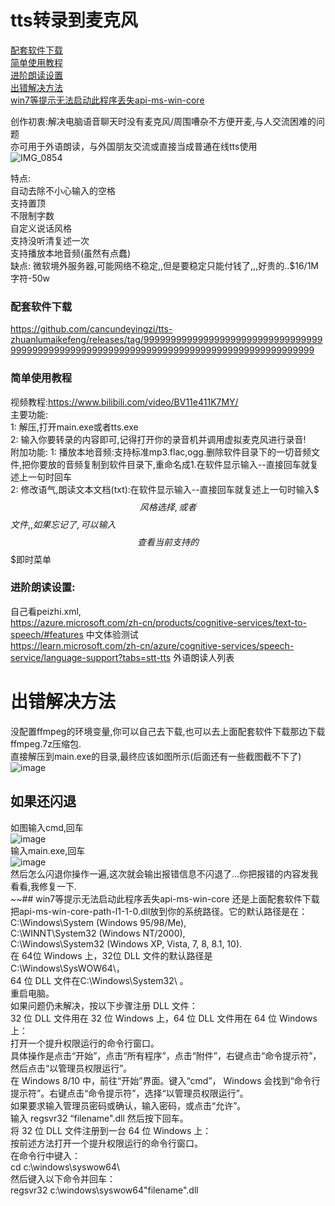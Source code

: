# tts转录到麦克风
[配套软件下载](#配套软件下载)   
[简单使用教程](#简单使用教程)      
[进阶朗读设置](#进阶朗读设置)     
[出错解决方法](#出错解决方法)     
[win7等提示无法启动此程序丢失api-ms-win-core](#win7等提示无法启动此程序丢失api-ms-win-core)     
  
创作初衷:解决电脑语音聊天时没有麦克风/周围嘈杂不方便开麦,与人交流困难的问题    
亦可用于外语朗读，与外国朋友交流或直接当成普通在线tts使用      
![IMG_0854](https://user-images.githubusercontent.com/73635883/192942723-fb40c5c1-11eb-4088-967e-7e06efdd3311.PNG)

特点:     
 自动去除不小心输入的空格   
 支持置顶    
 不限制字数   
 自定义说话风格   
 支持没听清复述一次   
 支持播放本地音频(虽然有点蠢)     
 缺点: 微软境外服务器,可能网络不稳定,,但是要稳定只能付钱了,,,好贵的..$16/1M 字符-50w   
### 配套软件下载
https://github.com/cancundeyingzi/tts-zhuanlumaikefeng/releases/tag/99999999999999999999999999999999999999999999999999999999999999999999999999999999999999999
### 简单使用教程
视频教程:https://www.bilibili.com/video/BV11e411K7MY/       
主要功能:         
1: 解压,打开main.exe或者tts.exe          
2: 输入你要转录的内容即可,记得打开你的录音机并调用虚拟麦克风进行录音!              
附加功能:
1: 播放本地音频:支持标准mp3.flac,ogg.删除软件目录下的一切音频文件,把你要放的音频复制到软件目录下,重命名成1.在软件显示输入--直接回车就复述上一句时回车          
2: 修改语气,朗读文本文档(txt):在软件显示输入--直接回车就复述上一句时输入$$$风格选择,或者$$$文件,,如果忘记了,可以输入$$$查看当前支持的$$$即时菜单        
### 进阶朗读设置:    
自己看peizhi.xml,         
https://azure.microsoft.com/zh-cn/products/cognitive-services/text-to-speech/#features   中文体验测试            
https://learn.microsoft.com/zh-cn/azure/cognitive-services/speech-service/language-support?tabs=stt-tts           外语朗读人列表           
# 出错解决方法
没配置ffmpeg的环境变量,你可以自己去下载,也可以去上面配套软件下载那边下载ffmpeg.7z压缩包.         
直接解压到main.exe的目录,最终应该如图所示(后面还有一些截图截不下了)           
![image](https://user-images.githubusercontent.com/73635883/192148038-38455b28-baea-45bb-bb2d-89ab06c5624e.png)
## 如果还闪退         
如图输入cmd,回车                    
![image](https://user-images.githubusercontent.com/73635883/192148068-5faf5101-37a1-43e2-aafa-283c58979b99.png)             
输入main.exe,回车    
![image](https://user-images.githubusercontent.com/73635883/192148110-7dfaf260-e518-4fe3-bb46-d7124564e6f7.png)               
然后怎么闪退你操作一遍,这次就会输出报错信息不闪退了...你把报错的内容发我看看,我修复一下.            
~~## win7等提示无法启动此程序丢失api-ms-win-core
还是上面配套软件下载把api-ms-win-core-path-l1-1-0.dll放到你的系统路径。它的默认路径是在：   
C:\Windows\System (Windows 95/98/Me),   
C:\WINNT\System32 (Windows NT/2000),   
C:\Windows\System32 (Windows XP, Vista, 7, 8, 8.1, 10).   
在 64位 Windows 上，32位 DLL 文件的默认路径是C:\Windows\SysWOW64\，    
64 位 DLL 文件在C:\Windows\System32\ 。       
重启电脑。     
如果问题仍未解决，按以下步骤注册 DLL 文件：         
32 位 DLL 文件用在 32 位 Windows 上，64 位 DLL 文件用在 64 位 Windows 上：             
打开一个提升权限运行的命令行窗口。          
具体操作是点击“开始”，点击“所有程序”，点击“附件”，右键点击“命令提示符”，然后点击“以管理员权限运行”。          
在 Windows 8/10 中，前往“开始”界面。键入“cmd”， Windows 会找到“命令行提示符”。右键点击“命令提示符”，选择“以管理员权限运行”。      
如果要求输入管理员密码或确认，输入密码，或点击“允许”。        
输入 regsvr32 “filename".dll 然后按下回车。            
将 32 位 DLL 文件注册到一台 64 位 Windows 上：          
按前述方法打开一个提升权限运行的命令行窗口。          
在命令行中键入：        
cd c:\windows\syswow64\         
然后键入以下命令并回车：           
regsvr32 c:\windows\syswow64\"filename".dll           
